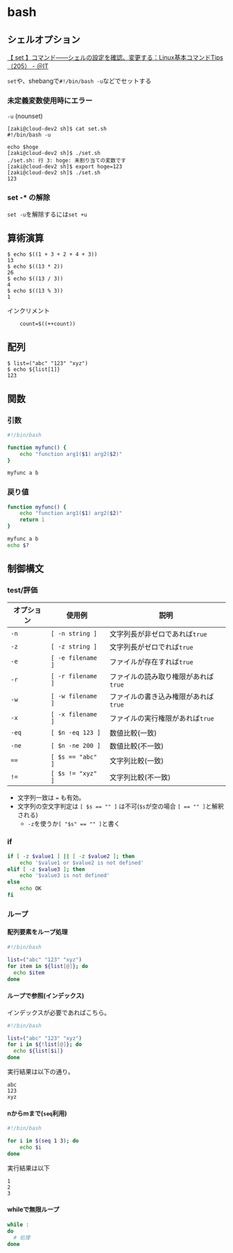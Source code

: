 # bash

## シェルオプション

[【 set 】コマンド――シェルの設定を確認、変更する：Linux基本コマンドTips（205） - ＠IT](https://atmarkit.itmedia.co.jp/ait/articles/1805/10/news023.html)

`set`や、shebangで`#!/bin/bash -u`などでセットする

### 未定義変数使用時にエラー

`-u` (nounset)

```console
[zaki@cloud-dev2 sh]$ cat set.sh 
#!/bin/bash -u

echo $hoge
[zaki@cloud-dev2 sh]$ ./set.sh 
./set.sh: 行 3: hoge: 未割り当ての変数です
[zaki@cloud-dev2 sh]$ export hoge=123
[zaki@cloud-dev2 sh]$ ./set.sh 
123
```

### set -* の解除

`set -u`を解除するには`set +u`

## 算術演算

```console
$ echo $((1 + 3 + 2 + 4 + 3))
13
$ echo $((13 * 2))
26
$ echo $((13 / 3))
4
$ echo $((13 % 3))
1
```

インクリメント

```console
    count=$((++count))
```

## 配列

```console
$ list=("abc" "123" "xyz")
$ echo ${list[1]}
123
```

## 関数

### 引数

```bash
#!/bin/bash

function myfunc() {
    echo "function arg1($1) arg2($2)"
}

myfunc a b
```

### 戻り値

```bash
function myfunc() {
    echo "function arg1($1) arg2($2)"
    return 1
}

myfunc a b
echo $?
```

## 制御構文

### test/評価

| オプション | 使用例               | 説明                    |
| ----- | ----------------- | --------------------- |
| `-n`  | `[ -n string ]`   | 文字列長が非ゼロであれば`true`    |
| `-z`  | `[ -z string ]`   | 文字列長がゼロでれば`true`      |
| `-e`  | `[ -e filename ]` | ファイルが存在すれば`true`      |
| `-r`  | `[ -r filename ]` | ファイルの読み取り権限があれば`true` |
| `-w`  | `[ -w filename ]` | ファイルの書き込み権限があれば`true` |
| `-x`  | `[ -x filename ]` | ファイルの実行権限があれば`true`   |
| `-eq` | `[ $n -eq 123 ]`  | 数値比較(一致)              |
| `-ne` | `[ $n -ne 200 ]`  | 数値比較(不一致)             |
| `==`  | `[ $s == "abc" ]` | 文字列比較(一致)             |
| `!=`  | `[ $s != "xyz" ]` | 文字列比較(不一致)            |

- 文字列一致は `=` も有効。
- 文字列の空文字判定は `[ $s == "" ]` は不可(`$s`が空の場合 `[ == "" ]`と解釈される)
    - `-z`を使うか`[ "$s" == "" ]`と書く

### if

```bash
if [ -z $value1 ] || [ -z $value2 ]; then
    echo '$value1 or $value2 is not defined'
elif [ -z $value3 ]; then
    echo '$value3 is not defined'
else
    echo OK
fi
```

### ループ

#### 配列要素をループ処理

```bash
#!/bin/bash

list=("abc" "123" "xyz")
for item in ${list[@]}; do
  echo $item
done
```

#### ループで参照(インデックス)

インデックスが必要であればこちら。

```bash
#!/bin/bash

list=("abc" "123" "xyz")
for i in ${!list[@]}; do
  echo ${list[$i]}
done
```

実行結果は以下の通り。

```console
abc
123
xyz
```

#### nからmまで(`seq`利用)

```bash
#!/bin/bash

for i in $(seq 1 3); do
    echo $i
done
```

実行結果は以下

```console
1
2
3
```

#### whileで無限ループ

```bash
while :
do
  # 処理
done
```

